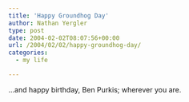 ```yaml
---
title: 'Happy Groundhog Day'
author: Nathan Yergler
type: post
date: 2004-02-02T08:07:56+00:00
url: /2004/02/02/happy-groundhog-day/
categories:
  - my life

---
```

&#8230;and happy birthday, Ben Purkis; wherever you are.
